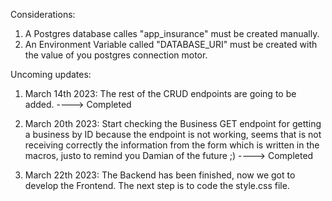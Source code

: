 Considerations:

1. A Postgres database calles "app_insurance" must be created manually.
2. An Environment Variable called "DATABASE_URI" must be created with the value of you postgres connection motor.

Uncoming updates:

1. March 14th 2023: The rest of the CRUD endpoints are going to be added. ----> Completed

2. March 20th 2023: Start checking the Business GET endpoint for getting a business by ID because the endpoint is not working, seems that is not receiving correctly the information from the form which is written in the macros, justo to remind you Damian of the future ;) ----> Completed

3. March 22th 2023: The Backend has been finished, now we got to develop the Frontend. The next step is to code the style.css file.